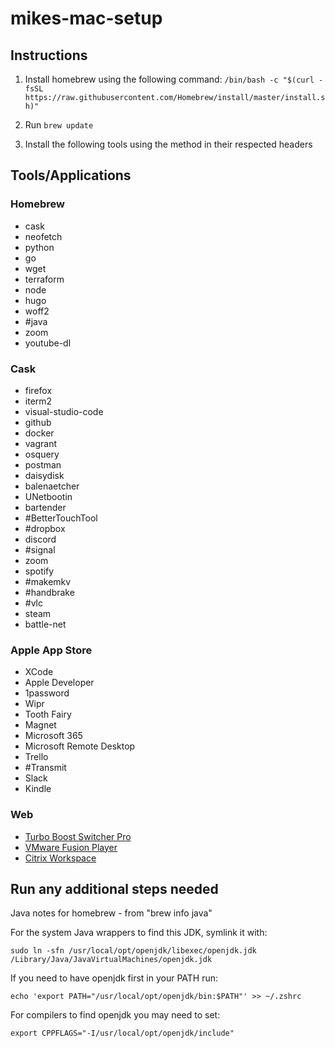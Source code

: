 # mikes-mac-setup

## Instructions

1. Install homebrew using the following command:
`/bin/bash -c "$(curl -fsSL https://raw.githubusercontent.com/Homebrew/install/master/install.sh)"`

2. Run `brew update`

3. Install the following tools using the method in their respected headers

## Tools/Applications

### Homebrew
* cask
* neofetch
* python
* go
* wget
* terraform
* node
* hugo
* woff2
* #java
* zoom
* youtube-dl


### Cask
* firefox
* iterm2
* visual-studio-code
* github
* docker
* vagrant
* osquery
* postman
* daisydisk
* balenaetcher
* UNetbootin
* bartender
* #BetterTouchTool
* #dropbox
* discord
* #signal
* zoom
* spotify
* #makemkv
* #handbrake
* #vlc
* steam
* battle-net


### Apple App Store
* XCode
* Apple Developer
* 1password
* Wipr
* Tooth Fairy
* Magnet
* Microsoft 365
* Microsoft Remote Desktop
* Trello
* #Transmit
* Slack
* Kindle


### Web
* [Turbo Boost Switcher Pro](https://gumroad.com/l/YeBQUF)
* [VMware Fusion Player](https://www.vmware.com/products/fusion/fusion-evaluation.html)
* [Citrix Workspace](https://www.citrix.com/downloads/workspace-app/mac/workspace-app-for-mac-latest.html)

## Run any additional steps needed
Java notes for homebrew - from "brew info java"

For the system Java wrappers to find this JDK, symlink it with:

`sudo ln -sfn /usr/local/opt/openjdk/libexec/openjdk.jdk /Library/Java/JavaVirtualMachines/openjdk.jdk`

If you need to have openjdk first in your PATH run:

`echo 'export PATH="/usr/local/opt/openjdk/bin:$PATH"' >> ~/.zshrc`

For compilers to find openjdk you may need to set:

`export CPPFLAGS="-I/usr/local/opt/openjdk/include"`

